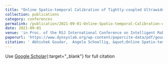 ```yaml
---
title: "Online Spatio-temporal Calibration of Tightly-coupled Ultrawideband-aided Inertial Localization"
collection: publications
category: conferences
permalink: /publication/2021-09-01-Online-Spatio-temporal-Calibration-of-Tightly-coupled-Ultrawideband-aided-Inertial-Localization
date: 2021-09-01
venue: 'in Proc. of the RSJ International Conference on Intelligent Robots and Systems (IROS)'
paperurl: 'https://www.dynsyslab.org/wp-content/papercite-data/pdf/goudar-iros21.pdf'
citation: ' Abhishek Goudar,  Angela Schoellig, &quot;Online Spatio-temporal Calibration of Tightly-coupled Ultrawideband-aided Inertial Localization.&quot;'
---
```

Use [Google Scholar](https://scholar.google.com/scholar?q=Online+Spatio+temporal+Calibration+of+Tightly+coupled+Ultrawideband+aided+Inertial+Localization){:target="_blank"} for full citation